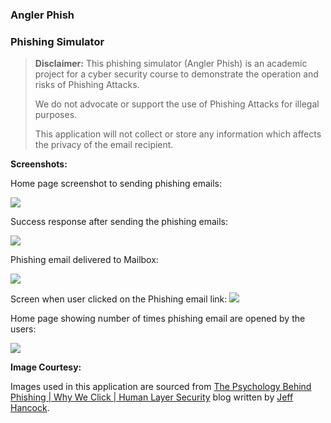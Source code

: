 # 

### Angler Phish

### Phishing Simulator

> **Disclaimer:** This phishing simulator (Angler Phish) is an academic project for a cyber security course to demonstrate the operation and risks of Phishing Attacks.
> 
> 
> 
> We do not advocate or support the use of Phishing Attacks for illegal purposes.
> 
> 
> This application will not collect or store any information which affects the privacy of the email recipient. 



**Screenshots:**



Home page screenshot to sending phishing emails:

![](C:\Users\Sankar\AppData\Roaming\marktext\images\2023-03-04-19-51-50-image.png)



Success response after sending the phishing emails:

![](C:\Users\Sankar\AppData\Roaming\marktext\images\2023-03-04-19-53-30-image.png)



Phishing email delivered to Mailbox:

![](C:\Users\Sankar\AppData\Roaming\marktext\images\2023-03-04-20-12-23-image.png)



Screen when user clicked on the Phishing email link:
![](C:\Users\Sankar\AppData\Roaming\marktext\images\2023-03-04-20-15-42-image.png)



Home page showing number of times phishing email are opened by the users:

![](C:\Users\Sankar\AppData\Roaming\marktext\images\2023-03-04-20-17-49-image.png)



**Image Courtesy:** 

Images used in this application are sourced from [The Psychology Behind Phishing | Why We Click | Human Layer Security](https://www.humanlayersecurity.com/blog/psychology-behind-phishing/) blog written by [Jeff Hancock](https://www.humanlayersecurity.com/blog/author/jeff-hancock/).
